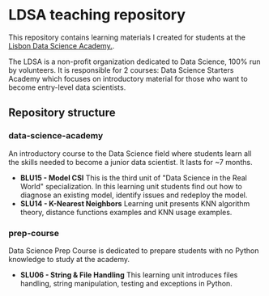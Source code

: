 # LDSA teaching repository

This repository contains learning materials I created for students at the [Lisbon Data Science Academy.](https://www.lisbondatascience.org/).

The LDSA is a non-profit organization dedicated to Data Science, 100% run by volunteers. It is responsible for 2 courses: Data Science Starters Academy which focuses on introductory material for those who want to become entry-level data scientists.

## Repository structure
    
### data-science-academy

An introductory course to the Data Science field where students learn all the skills needed to become a junior data scientist. It lasts for ~7 months.

- **BLU15 - Model CSI**
    This is the third unit of "Data Science in the Real World" specialization. In this learning unit students find out how to diagnose an existing model, identify issues and redeploy the model.
- **SLU14 - K-Nearest Neighbors**
    Learning unit presents KNN algorithm theory, distance functions examples and KNN usage examples.

### prep-course
Data Science Prep Course is dedicated to prepare students with no Python knowledge to study at the academy.
- **SLU06 - String & File Handling**
    This learning unit introduces files handling, string manipulation, testing and exceptions in Python.
